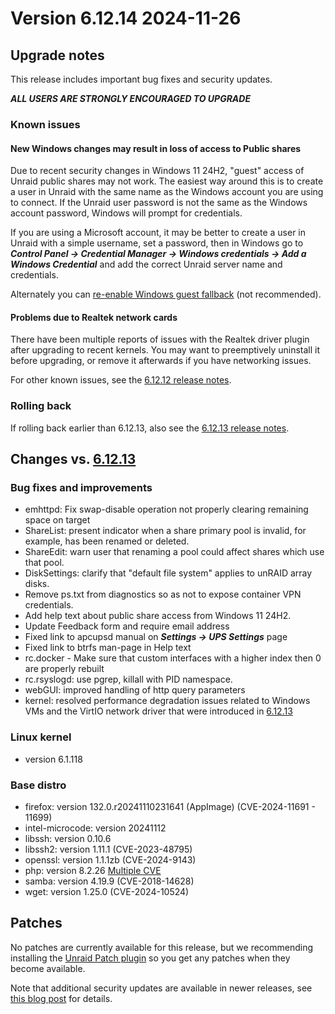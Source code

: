 # Version 6.12.14 2024-11-26

## Upgrade notes

This release includes important bug fixes and security updates.

***ALL USERS ARE STRONGLY ENCOURAGED TO UPGRADE***

### Known issues

#### New Windows changes may result in loss of access to Public shares

Due to recent security changes in Windows 11 24H2, "guest" access of Unraid public shares may not work. The easiest
way around this is to create a user in Unraid with the same name as the Windows account you are using to connect.  If the Unraid
user password is not the same as the Windows account password, Windows will prompt for credentials.

If you are using a Microsoft account, it may be better to create a user in Unraid with a simple username, set a password,
then in Windows go to ***Control Panel → Credential Manager → Windows credentials → Add a Windows Credential*** and add the
correct Unraid server name and credentials.

Alternately you can [re-enable Windows guest fallback](https://techcommunity.microsoft.com/blog/filecab/accessing-a-third-party-nas-with-smb-in-windows-11-24h2-may-fail/4154300)
(not recommended).

#### Problems due to Realtek network cards

There have been multiple reports of issues with the Realtek driver plugin after upgrading to recent kernels. You may want to preemptively uninstall it before upgrading, or remove it afterwards if you have networking issues.

For other known issues, see the [6.12.12 release notes](6.12.12.md#known-issues).

### Rolling back

If rolling back earlier than 6.12.13, also see the [6.12.13 release notes](6.12.13.md#rolling-back).

## Changes vs. [6.12.13](6.12.13.md)

### Bug fixes and improvements

* emhttpd: Fix swap-disable operation not properly clearing remaining space on target
* ShareList: present indicator when a share primary pool is invalid, for example, has been renamed or deleted.
* ShareEdit: warn user that renaming a pool could affect shares which use that pool.
* DiskSettings: clarify that "default file system" applies to unRAID array disks.
* Remove ps.txt from diagnostics so as not to expose container VPN credentials.
* Add help text about public share access from Windows 11 24H2.
* Update Feedback form and require email address
* Fixed link to apcupsd manual on ***Settings → UPS Settings*** page
* Fixed link to btrfs man-page in Help text
* rc.docker - Make sure that custom interfaces with a higher index then 0 are properly rebuilt
* rc.rsyslogd: use pgrep, killall with PID namespace.
* webGUI: improved handling of http query parameters
* kernel: resolved performance degradation issues related to Windows VMs and the VirtIO network driver that were introduced in [6.12.13](6.12.13.md)

### Linux kernel

* version 6.1.118

### Base distro

* firefox: version 132.0.r20241110231641 (AppImage) (CVE-2024-11691 - 11699)
* intel-microcode: version 20241112
* libssh: version 0.10.6
* libssh2: version 1.11.1 (CVE-2023-48795)
* openssl: version 1.1.1zb (CVE-2024-9143)
* php: version 8.2.26 [Multiple CVE](https://www.php.net/ChangeLog-8.php#8.2.26)
* samba: version 4.19.9 (CVE-2018-14628)
* wget: version 1.25.0 (CVE-2024-10524)

## Patches

No patches are currently available for this release, but we recommending installing the
[Unraid Patch plugin](https://forums.unraid.net/topic/185560-unraid-patch-plugin/)
so you get any patches when they become available.

Note that additional security updates are available in newer releases,
see [this blog post](https://unraid.net/blog/cvd) for details.
